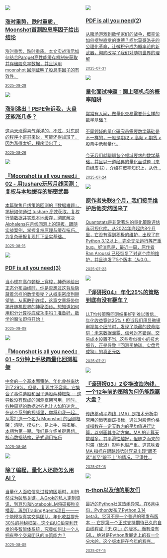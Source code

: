 <link href="assets/css/bootstrap.min.4.0.css" rel="stylesheet" />
<link href="assets/css/font-awesome-4.7.0/css/font-awesome.min.css" rel="stylesheet" />
<meta name="viewport" content="width=device-width, initial-scale=1">


<style>
  .md-typeset h1,
  .md-content__button {
    display: none;
  }

.md-typeset hr {
    display: none;
}

.as-grid {
    display: grid;
    grid-template-columns: repeat(auto-fit, minmax(360px, 1fr));
}



@media (min-width: 768px) { 
    .card-columns {
        column-count: 2;
    }
 }

@media (min-width: 1200px) { 
    .card-columns {
        column-count: 3;
    }

    .md-sidebar--primary {
    display: none;
    }
 }

a .card-title {
    color: rgb(55, 58, 60);
    font-size: 17px;
}

a .card-text {
    color: rgb(55, 58, 60);
    font-size: 14px;
}

a:hover {
    color: inherit;
    text-decoration: inherit;
}

nav a {
    font-size: 0.8rem !important;
    color: white;
    mix-blend-mode: difference;
}
</style>

<div class="as-grid m-t-md">
<div class="card-columns">
    
<div class="card">
    <a href="https://www.jieyu.ai/blog/posts/tools/moonshot/moonshot-is-all-you-need-3/">
    <img class="card-img-top img-responsive" src="https://cdn.jsdelivr.net/gh/zillionare/imgbed2@main/images/2025/08/20250815160810.png"/>
    <div class="card-body">
        <h4 class="card-title">涨时重势，跌时重质，Moonshot首测股息率因子给出结论</h4>
        <p class="card-text">涨时重势，跌时重质。本文实战演示如何结合Parquet高性能缓存机制来获取并存储股息率数据，并且运用 moonshot 回测证明了股息率因子的有效性。</p>
        <p class="card-text"><small class="text-muted"><i class="fa fa-calendar"></i>2025-08-28</small></p>
    </div>
    </a>
</div><!--end-card-->


<div class="card">
    <a href="https://www.jieyu.ai/blog/posts/factor-strategy/is-the-Ashare-market-overvalued/">
    <img class="card-img-top img-responsive" src="https://cdn.jsdelivr.net/gh/zillionare/imgbed2@main/images/2025/08/title.jpg"/>
    <div class="card-body">
        <h4 class="card-title">涨到溢出！PEPE告诉我，大盘还能涨几多？</h4>
        <p class="card-text">这两天涨得喜气洋洋的，不过，对东财的程序小哥哥来说，可能还得加班了，因为涨得太好，程序溢出了：</p>
        <p class="card-text"><small class="text-muted"><i class="fa fa-calendar"></i>2025-08-26</small></p>
    </div>
    </a>
</div><!--end-card-->


<div class="card">
    <a href="https://www.jieyu.ai/blog/posts/tools/moonshot/moonshot-is-all-you-need-2/">
    <img class="card-img-top img-responsive" src="https://cdn.jsdelivr.net/gh/zillionare/imgbed2@main/images/2025/08/20250815160810.png"/>
    <div class="card-body">
        <h4 class="card-title">『Moonshot is all you need』 02 - 用tushare玩转月线回测：复权与本地缓存的秘密武器</h4>
        <p class="card-text">本篇聚焦月线策略回测的『数据难题』，揭秘如何通过 tushare 高效获取、复权行情数据并实现本地缓存，彻底解决Alphalens在月线回测上的短板。跟随实战案例，掌握复权原理与缓存技巧，为复杂研报复现打下坚实基础。</p>
        <p class="card-text"><small class="text-muted"><i class="fa fa-calendar"></i>2025-08-15</small></p>
    </div>
    </a>
</div><!--end-card-->


<div class="card">
    <a href="https://www.jieyu.ai/blog/posts/algo/pdf-is-all-you-need-3/">
    <img class="card-img-top img-responsive" src="https://cdn.jsdelivr.net/gh/zillionare/imgbed2@main/images/2025/07/haley-phelps-S-llxYh3GzI-unsplash.jpg"/>
    <div class="card-body">
        <h4 class="card-title">PDF is all you need(3)</h4>
        <p class="card-text">当小球在高尔顿板上穿梭，神奇地绘出正态分布曲线时，你是否想过这背后隐藏着怎样的数学奥秘？从概率密度到期望值，从离散到连续，这篇文章将带你揭开随机世界的神秘面纱。想知道如何用积分计算抄底成功率吗？准备好，数学的魔法即将开始！</p>
        <p class="card-text"><small class="text-muted"><i class="fa fa-calendar"></i>2025-08-08</small></p>
    </div>
    </a>
</div><!--end-card-->


<div class="card">
    <a href="https://www.jieyu.ai/blog/posts/tools/moonshot/moonshot-is-all-you-need-1/">
    <img class="card-img-top img-responsive" src="https://cdn.jsdelivr.net/gh/zillionare/imgbed2@main/images/2025/08/20250815160810.png"/>
    <div class="card-body">
        <h4 class="card-title">『Moonshot is all you need』 01 - 5分钟上手极简量化回测框架</h4>
        <p class="card-text">中金的一个基本面策略，年化收益率达到了29%。但是，复现并不容易。它集合了事件选股和因子选股两种框架 -- 这导致没有现成的回测框架可用，同时，各种周期的数据对齐也让人如陷迷宫。在这个系列的视频里，你将和我一起，从零打造一个名为 Moonshot 的回测框架：清晰、模块化、易上手、易拓展。本期为第一期。我们将介绍关键思想，核心数据结构，链式调用技巧</p>
        <p class="card-text"><small class="text-muted"><i class="fa fa-calendar"></i>2025-08-06</small></p>
    </div>
    </a>
</div><!--end-card-->


<div class="card">
    <a href="https://www.jieyu.ai/blog/posts/tools/AI-tools/how-else-can-quant-professionals-use-ai-besides-programming/">
    <img class="card-img-top img-responsive" src="https://cdn.jsdelivr.net/gh/zillionare/imgbed2@main/images/2025/08/brooke-lark-8beTH4VkhLI-unsplash.jpg"/>
    <div class="card-body">
        <h4 class="card-title">除了编程，量化人还能怎么用AI？</h4>
        <p class="card-text">当量化人面临信息过载的困境时，AI悄然成为破局关键。从Grok的私人定制资讯，到豆包和NotebookLM将研报秒变播客，再到TradingAgents项目——一个能模拟真实交易团队、年化收益提升30%的神秘框架。这个由UC伯克利开发的多智能体系统，究竟如何让一个人拥有整个交易团队的决策能力？</p>
        <p class="card-text"><small class="text-muted"><i class="fa fa-calendar"></i>2025-08-05</small></p>
    </div>
    </a>
</div><!--end-card-->


<div class="card">
    <a href="https://www.jieyu.ai/blog/posts/algo/pdf-is-all-you-need-2/">
    <img class="card-img-top img-responsive" src="https://cdn.jsdelivr.net/gh/zillionare/imgbed2@main/images/2025/07/haley-phelps-S-llxYh3GzI-unsplash.jpg"/>
    <div class="card-body">
        <h4 class="card-title">PDF is all you need(2)</h4>
        <p class="card-text">从赌场游戏到数学家们的战争，概率论如何摆脱直觉的束缚？柯尔莫哥洛夫的公理化革命，让微积分成为概率论的新武器，彻底改写了我们对随机世界的理解</p>
        <p class="card-text"><small class="text-muted"><i class="fa fa-calendar"></i>2025-07-31</small></p>
    </div>
    </a>
</div><!--end-card-->


<div class="card">
    <a href="https://www.jieyu.ai/blog/posts/algo/pdf-is-all-you-need/">
    <img class="card-img-top img-responsive" src="https://cdn.jsdelivr.net/gh/zillionare/images@main/images/2025/07/banff-sunshine-village-UoBE_wJ-suk-unsplash.jpg"/>
    <div class="card-body">
        <h4 class="card-title">量化面试神题：圆上随机点的概率陷阱</h4>
        <p class="card-text">常常有人问，做量化交易需要什么样的数学基础？<br><br>不同领域的量化研究员需要数学基础是不一样的，一般是期权 > 高频 > 期货 > 股票中低频量化。<br><br>今天我们就聊聊各个领域要求的数学基础，并且以一道经典的量化面试题（来自绿皮书），介绍在概率知识上，从低...</p>
        <p class="card-text"><small class="text-muted"><i class="fa fa-calendar"></i>2025-07-24</small></p>
    </div>
    </a>
</div><!--end-card-->


<div class="card">
    <a href="https://www.jieyu.ai/blog/posts/tools/quantstats-reload-news/">
    <img class="card-img-top img-responsive" src="https://cdn.jsdelivr.net/gh/zillionare/images@main/images/2025/07/kamil-pietrzak-AlA8S9tALAs-unsplash.jpg"/>
    <div class="card-body">
        <h4 class="card-title">原作者失联8个月，我们接手维护后他突然回来了</h4>
        <p class="card-text">Quantstats是非常著名的量化策略评估与可视化库。从2024年底起约8个月里，它没有得到积极的维护，出现了在Python 3.12以上，完全无法运行等严重bug。好消息是，最近一周，原作者 Ran Aroussi 已经恢复了对这个库的维护，并且连发了5个版本（从0.0...</p>
        <p class="card-text"><small class="text-muted"><i class="fa fa-calendar"></i>2025-07-23</small></p>
    </div>
    </a>
</div><!--end-card-->


<div class="card">
    <a href="https://www.jieyu.ai/blog/posts/papers/04-年化25%的策略为何翻车/">
    <img class="card-img-top img-responsive" src="https://cdn.jsdelivr.net/gh/zillionare/images@main/images/2025/07/neom-diving.jpg"/>
    <div class="card-body">
        <h4 class="card-title">『译研报04』 年化25%的策略到底有没有翻车？</h4>
        <p class="card-text">LLT均线策略回测结果好到难以置信，年化收益竟达25%！但当我们用显微镜审视每个细节时，发现了隐藏的致命陷阱：未来数据泄露、信号对齐错误、交易成本设置不当...这些看似微小的技术细节，正是导致『回测买地球、实盘亏成狗』的真正元凶</p>
        <p class="card-text"><small class="text-muted"><i class="fa fa-calendar"></i>2025-07-21</small></p>
    </div>
    </a>
</div><!--end-card-->


<div class="card">
    <a href="https://www.jieyu.ai/blog/posts/papers/03-低延迟趋势线与交易择时/">
    <img class="card-img-top img-responsive" src="https://cdn.jsdelivr.net/gh/zillionare/images@main/images/2025/07/neom-tSwRu3Jh0EM-unsplash.jpg"/>
    <div class="card-body">
        <h4 class="card-title">『译研报03』Z变换改造均线，一个12年前的策略为何仍能跑赢大盘？</h4>
        <p class="card-text">传统移动平均线（MA）是技术分析中常用的趋势跟踪指标，通过对股票价格或指数在一定天数内的平均值进行计算，以刻画其变动方向。MA 的计算天数越多，其平滑性越好，但随之而来的时滞（延迟）影响也越严重。这意味着 MA 指标在跟踪趋势时容易出现“跟不紧”甚至“跟不上”的情况，平滑性...</p>
        <p class="card-text"><small class="text-muted"><i class="fa fa-calendar"></i>2025-07-16</small></p>
    </div>
    </a>
</div><!--end-card-->


<div class="card">
    <a href="https://www.jieyu.ai/blog/posts/python/it-is-π-thon/">
    <img class="card-img-top img-responsive" src="https://cdn.jsdelivr.net/gh/zillionare/images@main/images/hot/meme/π-thon.png"/>
    <div class="card-body">
        <h4 class="card-title">π-thon以及他的朋友们</h4>
        <p class="card-text">最近的Python社区热闹异常。在6月中旬，Python发布了Python 3.14 beta3。它可不是一个普通的预发布版本 -- 它是第一个正式支持期待已久的自由线程或『无 GIL』的版本。而有没有GIL，绝对是Python发展史上的有一个分水岭。这个版本将在今年的程序...</p>
        <p class="card-text"><small class="text-muted"><i class="fa fa-calendar"></i>2025-07-15</small></p>
    </div>
    </a>
</div><!--end-card-->

</div>
</div>



